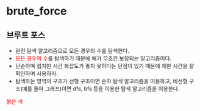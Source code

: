 # brute_force

## 브루트 포스  
* 완전 탐색 알고리즘으로 모든 경우의 수를 탐색한다.  
* <span style="color:red">모든 경우의 수</span>를 탐색하기 때문에 해가 무조건 보장되는 알고리즘이다.  
* 단순하며 쉽지만 시간 복잡도가 좋지 못하다는 단점이 있기 때문에 제한 시간을 잘 확인하며 사용하자.
* 탐색하는 영역의 구조가 선형 구조이면 순차 탐색 알고리즘을 이용하고, 비선형 구조(예를 들어 그래프)이면 dfs, bfs 등을 이용한 탐색 알고리즘을 이용한다.

<span style="color:red">붉은 색</span> 
